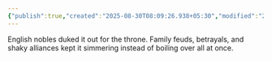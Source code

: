 ```yaml
---
{"publish":true,"created":"2025-08-30T08:09:26.938+05:30","modified":"2025-08-30T08:09:26.938+05:30","cssclasses":""}
---
```



English nobles duked it out for the throne. Family feuds, betrayals, and shaky alliances kept it simmering instead of boiling over all at once.
